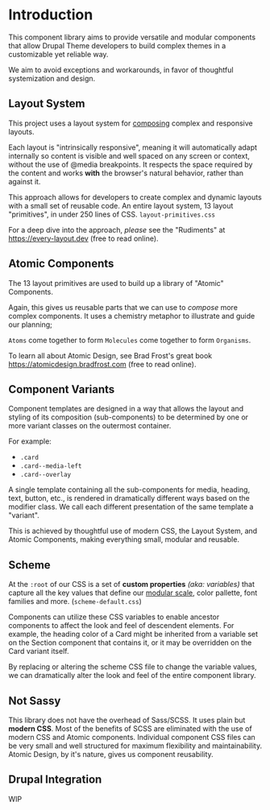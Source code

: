 # Introduction

This component library aims to provide versatile and modular components that allow Drupal Theme developers to build complex themes in a customizable yet reliable way.

We aim to avoid exceptions and workarounds, in favor of thoughtful systemization and design.


## Layout System

This project uses a layout system for [composing](https://every-layout.dev/rudiments/composition/) complex and responsive layouts.

Each layout is "intrinsically responsive", meaning it will automatically adapt internally so content is visible and well spaced on any screen or context, without the use of @media breakpoints. It respects the space required by the content and works **with** the browser's natural behavior, rather than against it.

This approach allows for developers to create complex and dynamic layouts with a small set of reusable code. An entire layout system, 13 layout "primitives", in under 250 lines of CSS. `layout-primitives.css`

For a deep dive into the approach, *please* see the "Rudiments" at https://every-layout.dev (free to read online).


## Atomic Components

The 13 layout primitives are used to build up a library of "Atomic" Components.

Again, this gives us reusable parts that we can use to *compose* more complex components. It uses a chemistry metaphor to illustrate and guide our planning;

`Atoms` come together to form `Molecules` come together to form `Organisms`.

To learn all about Atomic Design, see Brad Frost's great book https://atomicdesign.bradfrost.com (free to read online).


## Component Variants

Component templates are designed in a way that allows the layout and styling of its composition (sub-components) to be determined by one or more variant classes on the outermost container.

For example:

  - `.card`
  - `.card--media-left`
  - `.card--overlay`

A single template containing all the sub-components for media, heading, text, button, etc., is rendered in dramatically different ways based on the modifier class. We call each different presentation of the same template a "variant".

This is achieved by thoughtful use of modern CSS, the Layout System, and Atomic Components, making everything small, modular and reusable.


## Scheme

At the `:root` of our CSS is a set of **custom properties** *(aka: variables)* that capture all the key values that define our [modular scale](https://every-layout.dev/rudiments/modular-scale/), color pallette, font families and more. (`scheme-default.css`)

Components can utilize these CSS variables to enable ancestor components to affect the look and feel of descendent elements. For example, the heading color of a Card might be inherited from a variable set on the Section component that contains it, or it may be overridden on the Card variant itself.

By replacing or altering the scheme CSS file to change the variable values, we can dramatically alter the look and feel of the entire component library.


## Not Sassy

This library does not have the overhead of Sass/SCSS. It uses plain but **modern CSS**. Most of the benefits of SCSS are eliminated with the use of modern CSS and Atomic components. Individual component CSS files can be very small and well structured for maximum flexibility and maintainability. Atomic Design, by it's nature, gives us component reusability.


## Drupal Integration

WIP
